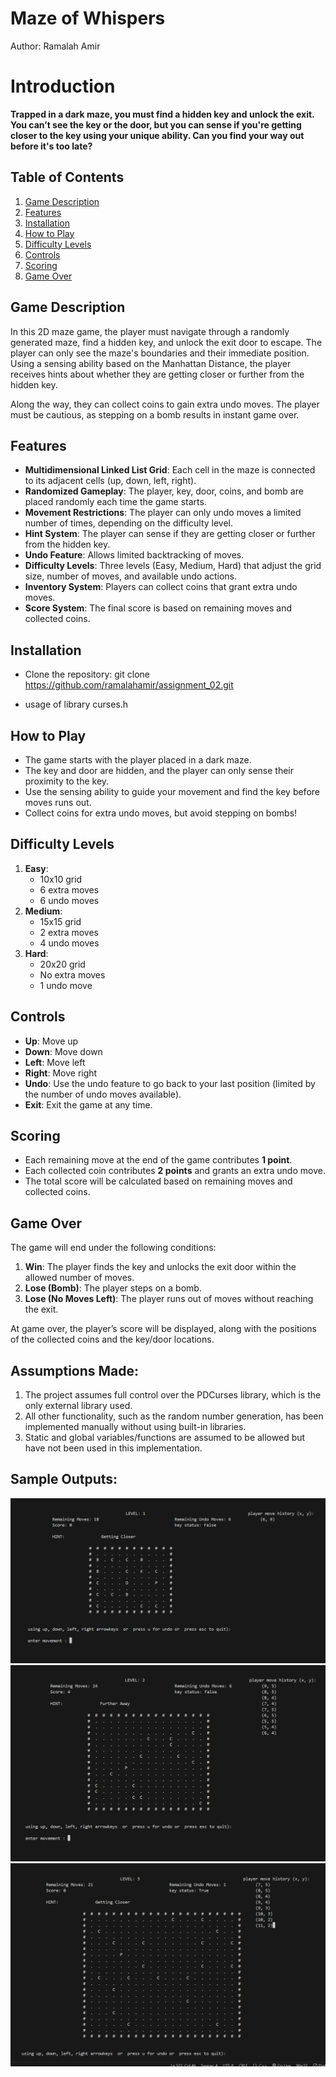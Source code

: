# Maze of Whispers

Author: Ramalah Amir

# Introduction

**Trapped in a dark maze, you must find a hidden key and unlock the exit. You can’t see the key or the door, but you can sense if you're getting closer to the key using your unique ability. Can you find your way out before it's too late?**

## Table of Contents

1. [Game Description](#game-description)
2. [Features](#features)
3. [Installation](#installation)
4. [How to Play](#how-to-play)
5. [Difficulty Levels](#difficulty-levels)
6. [Controls](#controls)
7. [Scoring](#scoring)
8. [Game Over](#game-over)

## Game Description

In this 2D maze game, the player must navigate through a randomly generated maze, find a hidden key, and unlock the exit door to escape. The player can only see the maze's boundaries and their immediate position. Using a sensing ability based on the Manhattan Distance, the player receives hints about whether they are getting closer or further from the hidden key.

Along the way, they can collect coins to gain extra undo moves. The player must be cautious, as stepping on a bomb results in instant game over.

## Features

- **Multidimensional Linked List Grid**: Each cell in the maze is connected to its adjacent cells (up, down, left, right).
- **Randomized Gameplay**: The player, key, door, coins, and bomb are placed randomly each time the game starts.
- **Movement Restrictions**: The player can only undo moves a limited number of times, depending on the difficulty level.
- **Hint System**: The player can sense if they are getting closer or further from the hidden key.
- **Undo Feature**: Allows limited backtracking of moves.
- **Difficulty Levels**: Three levels (Easy, Medium, Hard) that adjust the grid size, number of moves, and available undo actions.
- **Inventory System**: Players can collect coins that grant extra undo moves.
- **Score System**: The final score is based on remaining moves and collected coins.

## Installation

- Clone the repository:
  git clone https://github.com/ramalahamir/assignment_02.git

- usage of library curses.h

## How to Play

- The game starts with the player placed in a dark maze.
- The key and door are hidden, and the player can only sense their proximity to the key.
- Use the sensing ability to guide your movement and find the key before moves runs out.
- Collect coins for extra undo moves, but avoid stepping on bombs!

## Difficulty Levels

1. **Easy**:
   - 10x10 grid
   - 6 extra moves
   - 6 undo moves
2. **Medium**:
   - 15x15 grid
   - 2 extra moves
   - 4 undo moves
3. **Hard**:
   - 20x20 grid
   - No extra moves
   - 1 undo move

## Controls

- **Up**: Move up
- **Down**: Move down
- **Left**: Move left
- **Right**: Move right
- **Undo**: Use the undo feature to go back to your last position (limited by the number of undo moves available).
- **Exit**: Exit the game at any time.

## Scoring

- Each remaining move at the end of the game contributes **1 point**.
- Each collected coin contributes **2 points** and grants an extra undo move.
- The total score will be calculated based on remaining moves and collected coins.

## Game Over

The game will end under the following conditions:

1. **Win**: The player finds the key and unlocks the exit door within the allowed number of moves.
2. **Lose (Bomb)**: The player steps on a bomb.
3. **Lose (No Moves Left)**: The player runs out of moves without reaching the exit.

At game over, the player’s score will be displayed, along with the positions of the collected coins and the key/door locations.

## Assumptions Made:

1. The project assumes full control over the PDCurses library, which is the only external library used.
2. All other functionality, such as the random number generation, has been implemented manually without using built-in libraries.
3. Static and global variables/functions are assumed to be allowed but have not been used in this implementation.

## Sample Outputs:

![level 1](images/Screenshot_20.png)
![level 2](images/Screenshot_22.png)
![level 3](images/Screenshot_23.png)
